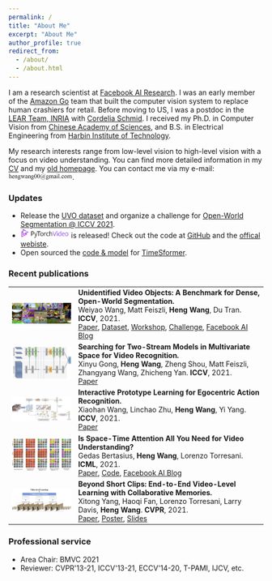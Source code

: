 ```yaml
---
permalink: /
title: "About Me"
excerpt: "About Me"
author_profile: true
redirect_from: 
  - /about/
  - /about.html
---
```


I am a research scientist at [Facebook AI Research](https://ai.facebook.com/people/heng-wang). 
I was an early member of the [Amazon Go](https://www.youtube.com/watch?v=NrmMk1Myrxc>) team that built the computer vision system to replace human crashiers for retail. Before moving to US, I was a postdoc in the [LEAR Team, INRIA](http://lear.inrialpes.fr/) with [Cordelia Schmid](https://thoth.inrialpes.fr/~schmid/).
I received my Ph.D. in Computer Vision from [Chinese Academy of Sciences](http://www.nlpr.ia.ac.cn/en/), and B.S. in Electrical Engineering from [Harbin Institute of Technology](http://en.hit.edu.cn/).

My research interests range from low-level vision to high-level vision with a focus on video understanding. You can find more detailed information in my [CV](Heng_Wang_CV.pdf) and my [old homepage](http://lear.inrialpes.fr/people/wang/). You can contact me via my e-mail: <img width="25%" src="https://raw.githubusercontent.com/hengcv/hengcv.github.io/master/images/email.png" >.

### Updates
- Release the [UVO dataset](https://ai.facebook.com/blog/introducing-unidentified-video-objects-a-new-benchmark-for-open-world-object-segmentation) and organize a challenge for [Open-World Segmentation @ ICCV 2021](https://sites.google.com/view/unidentified-video-object/challenge-intro).
- <img width="20%" src="https://raw.githubusercontent.com/hengcv/hengcv.github.io/master/images/pytorchvideo.png"> is released! Check out the code at [GitHub](https://github.com/facebookresearch/pytorchvideo) and the [offical webiste](https://pytorchvideo.org/).
- Open sourced the [code & model](https://github.com/facebookresearch/TimeSformer) for [TimeSformer](https://ai.facebook.com/blog/timesformer-a-new-architecture-for-video-understanding/).

### Recent publications
<table style="border: none; border-collapse: collapse;" border="0">
  
<tr style="border-collapse: separate; border-spacing:30em;">
<td style="border-collapse: collapse; border: none;">
<img src="https://raw.githubusercontent.com/hengcv/hengcv.github.io/master/images/uvo.png" width="250"/> </td>

<td style="border-collapse: collapse; border: none;">
<b>Unidentified Video Objects: A Benchmark for Dense, Open-World Segmentation.</b>
<br>
Weiyao Wang, Matt Feiszli, <b>Heng Wang</b>, Du Tran. <b>ICCV</b>, 2021.
<br>
<span><a href="https://arxiv.org/abs/2104.04691">Paper</a></span>, 
<span><a href="https://sites.google.com/view/unidentified-video-object/dataset?authuser=0">Dataset</a></span>, 
<span><a href="https://sites.google.com/view/unidentified-video-object/workshop-program">Workshop</a></span>, 
<span><a href="https://sites.google.com/view/unidentified-video-object/challenge-intro">Challenge</a></span>, 
<span><a href="https://ai.facebook.com/blog/introducing-unidentified-video-objects-a-new-benchmark-for-open-world-object-segmentation">Facebook AI Blog</a></span>
</td>
</tr>
  
  
<tr style="border-collapse: separate; border-spacing:30em;">
<td style="border-collapse: collapse; border: none;">
<img src="https://raw.githubusercontent.com/hengcv/hengcv.github.io/master/images/Auto-TSNet.png" width="250"/> </td>

<td style="border-collapse: collapse; border: none;">
<b>Searching for Two-Stream Models in Multivariate Space for Video Recognition.</b>
<br>
Xinyu Gong, <b>Heng Wang</b>, Zheng Shou, Matt Feiszli, Zhangyang Wang, Zhicheng Yan. <b>ICCV</b>, 2021.
<br>
<span><a href="https://arxiv.org/abs/2108.12957">Paper</a></span>  
</td>
</tr>

  
<tr style="border-collapse: separate; border-spacing:30em;">
<td style="border-collapse: collapse; border: none;">
<img src="https://raw.githubusercontent.com/hengcv/hengcv.github.io/master/images/IPL.png" width="250"/> </td>

<td style="border-collapse: collapse; border: none;">
<b>Interactive Prototype Learning for Egocentric Action Recognition.</b>
<br>
Xiaohan Wang, Linchao Zhu, <b>Heng Wang</b>, Yi Yang. <b>ICCV</b>, 2021.
<br>
<span><a href="https://ffmpbgrnn.github.io/publications/pdf/ipl.pdf">Paper</a></span> 
</td>
</tr>  
  
  
<tr style="border-collapse: separate; border-spacing:30em;">
<td style="border-collapse: collapse; border: none;">
<img src="https://raw.githubusercontent.com/hengcv/hengcv.github.io/master/images/timesformer.png" width="250"/> </td>

<td style="border-collapse: collapse; border: none;">
<b>Is Space-Time Attention All You Need for Video Understanding?</b>
<br>
Gedas Bertasius, <b>Heng Wang</b>, Lorenzo Torresani. <b>ICML</b>, 2021.
<br>
<span><a href="https://arxiv.org/abs/2102.05095">Paper</a></span>,  
<span><a href="https://github.com/facebookresearch/TimeSformer">Code</a></span>, 
<span><a href="https://ai.facebook.com/blog/timesformer-a-new-architecture-for-video-understanding/">Facebook AI Blog</a></span>
</td>
</tr>    
  
  
<tr style="border-collapse: separate; border-spacing:30em;">
<td style="border-collapse: collapse; border: none;">
<img src="https://raw.githubusercontent.com/hengcv/hengcv.github.io/master/images/CM.png" width="250"/> </td>

<td style="border-collapse: collapse; border: none;">
<b>Beyond Short Clips: End-to-End Video-Level Learning with Collaborative Memories.</b>
<br>
Xitong Yang, Haoqi Fan, Lorenzo Torresani, Larry Davis, <b>Heng Wang</b>. <b>CVPR</b>, 2021.
<br>
<span><a href="https://arxiv.org/abs/2104.01198">Paper</a></span>,  
<span><a href="poster.pdf">Poster</a></span>, 
<span><a href="presentation_slides.pdf">Slides</a></span>
</td>
</tr>    

  
</table>

### Professional service
- Area Chair: BMVC 2021
- Reviewer: CVPR'13-21, ICCV'13-21, ECCV'14-20, T-PAMI, IJCV, etc.
